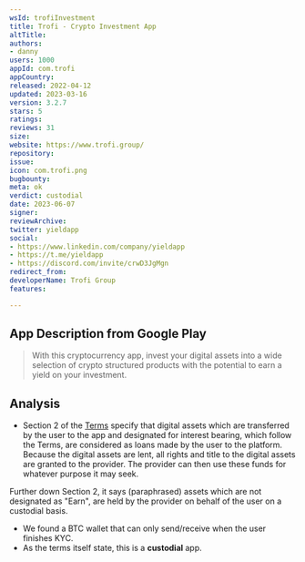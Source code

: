 ```yaml
---
wsId: trofiInvestment
title: Trofi - Crypto Investment App
altTitle: 
authors:
- danny 
users: 1000
appId: com.trofi
appCountry: 
released: 2022-04-12
updated: 2023-03-16
version: 3.2.7
stars: 5
ratings: 
reviews: 31
size: 
website: https://www.trofi.group/
repository: 
issue: 
icon: com.trofi.png
bugbounty: 
meta: ok
verdict: custodial
date: 2023-06-07
signer: 
reviewArchive: 
twitter: yieldapp
social:
- https://www.linkedin.com/company/yieldapp
- https://t.me/yieldapp
- https://discord.com/invite/crwD3JgMgn 
redirect_from: 
developerName: Trofi Group
features: 

---
```


## App Description from Google Play

> With this cryptocurrency app, invest your digital assets into a wide selection of crypto structured products with the potential to earn a yield on your investment. 

## Analysis 

- Section 2 of the [Terms](https://yield.app/terms-and-conditions) specify that digital assets which are transferred by the user to the app and designated for interest bearing, which follow the Terms, are considered as loans made by the user to the platform. Because the digital assets are lent, all rights and title to the digital assets are granted to the provider. The provider can then use these funds for whatever purpose it may seek. 

Further down Section 2, it says (paraphrased) assets which are not designated as "Earn", are held by the provider on behalf of the user on a custodial basis. 

- We found a BTC wallet that can only send/receive when the user finishes KYC. 
- As the terms itself state, this is a **custodial** app.



